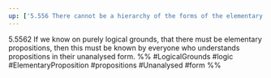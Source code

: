 ```yaml
---
up: ['5.556 There cannot be a hierarchy of the forms of the elementary propositions. Only that which we ourselves construct can we foresee.']
---
```

5.5562 If we know on purely logical grounds, that there must be elementary propositions, then this must be known by everyone who understands propositions in their unanalysed form.
%%
#LogicalGrounds #logic #ElementaryProposition #propositions #Unanalysed #form %%